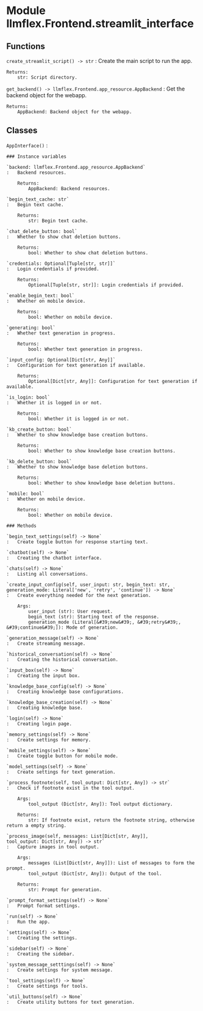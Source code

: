 Module llmflex.Frontend.streamlit_interface
===========================================

Functions
---------

    
`create_streamlit_script() ‑> str`
:   Create the main script to run the app.
    
    Returns:
        str: Script directory.

    
`get_backend() ‑> llmflex.Frontend.app_resource.AppBackend`
:   Get the backend object for the webapp.
    
    Returns:
        AppBackend: Backend object for the webapp.

Classes
-------

`AppInterface()`
:   

    ### Instance variables

    `backend: llmflex.Frontend.app_resource.AppBackend`
    :   Backend resources.
        
        Returns:
            AppBackend: Backend resources.

    `begin_text_cache: str`
    :   Begin text cache.
        
        Returns:
            str: Begin text cache.

    `chat_delete_button: bool`
    :   Whether to show chat deletion buttons.
        
        Returns:
            bool: Whether to show chat deletion buttons.

    `credentials: Optional[Tuple[str, str]]`
    :   Login credentials if provided.
        
        Returns:
            Optional[Tuple[str, str]]: Login credentials if provided.

    `enable_begin_text: bool`
    :   Whether on mobile device.
        
        Returns:
            bool: Whether on mobile device.

    `generating: bool`
    :   Whether text generation in progress.
        
        Returns:
            bool: Whether text generation in progress.

    `input_config: Optional[Dict[str, Any]]`
    :   Configuration for text generation if available.
        
        Returns:
            Optional[Dict[str, Any]]: Configuration for text generation if available.

    `is_login: bool`
    :   Whether it is logged in or not.
        
        Returns:
            bool: Whether it is logged in or not.

    `kb_create_button: bool`
    :   Whether to show knowledge base creation buttons.
        
        Returns:
            bool: Whether to show knowledge base creation buttons.

    `kb_delete_button: bool`
    :   Whether to show knowledge base deletion buttons.
        
        Returns:
            bool: Whether to show knowledge base deletion buttons.

    `mobile: bool`
    :   Whether on mobile device.
        
        Returns:
            bool: Whether on mobile device.

    ### Methods

    `begin_text_settings(self) ‑> None`
    :   Create toggle button for response starting text.

    `chatbot(self) ‑> None`
    :   Creating the chatbot interface.

    `chats(self) ‑> None`
    :   Listing all conversations.

    `create_input_config(self, user_input: str, begin_text: str, generation_mode: Literal['new', 'retry', 'continue']) ‑> None`
    :   Create everything needed for the next generation.
        
        Args:
            user_input (str): User request.
            begin_text (str): Starting text of the response.
            generation_mode (Literal[&#39;new&#39;, &#39;retry&#39;, &#39;continue&#39;]): Mode of generation.

    `generation_message(self) ‑> None`
    :   Create streaming message.

    `historical_conversation(self) ‑> None`
    :   Creating the historical conversation.

    `input_box(self) ‑> None`
    :   Creating the input box.

    `knowledge_base_config(self) ‑> None`
    :   Creating knowledge base configurations.

    `knowledge_base_creation(self) ‑> None`
    :   Creating knowledge base.

    `login(self) ‑> None`
    :   Creating login page.

    `memory_settings(self) ‑> None`
    :   Create settings for memory.

    `mobile_settings(self) ‑> None`
    :   Create toggle button for mobile mode.

    `model_settings(self) ‑> None`
    :   Create settings for text generation.

    `process_footnote(self, tool_output: Dict[str, Any]) ‑> str`
    :   Check if footnote exist in the tool output.
        
        Args:
            tool_output (Dict[str, Any]): Tool output dictionary.
        
        Returns:
            str: If footnote exist, return the footnote string, otherwise return a empty string.

    `process_image(self, messages: List[Dict[str, Any]], tool_output: Dict[str, Any]) ‑> str`
    :   Capture images in tool output.
        
        Args:
            messages (List[Dict[str, Any]]): List of messages to form the prompt.
            tool_output (Dict[str, Any]): Output of the tool.
        
        Returns:
            str: Prompt for generation.

    `prompt_format_settings(self) ‑> None`
    :   Prompt format settings.

    `run(self) ‑> None`
    :   Run the app.

    `settings(self) ‑> None`
    :   Creating the settings.

    `sidebar(self) ‑> None`
    :   Creating the sidebar.

    `system_message_setttings(self) ‑> None`
    :   Create settings for system message.

    `tool_settings(self) ‑> None`
    :   Create settings for tools.

    `util_buttons(self) ‑> None`
    :   Create utility buttons for text generation.